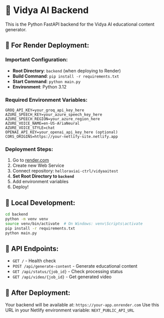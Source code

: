 # 🚀 Vidya AI Backend

This is the Python FastAPI backend for the Vidya AI educational content generator.

## 🎯 **For Render Deployment:**

### **Important Configuration:**
- **Root Directory**: `backend` (when deploying to Render)
- **Build Command**: `pip install -r requirements.txt`
- **Start Command**: `python main.py`
- **Environment**: Python 3.12

### **Required Environment Variables:**
```
GROQ_API_KEY=your_groq_api_key_here
AZURE_SPEECH_KEY=your_azure_speech_key_here
AZURE_SPEECH_REGION=your_azure_region_here
AZURE_VOICE_NAME=en-US-AriaNeural
AZURE_VOICE_STYLE=chat
OPENAI_API_KEY=your_openai_api_key_here (optional)
CORS_ORIGINS=https://your-netlify-site.netlify.app
```

### **Deployment Steps:**
1. Go to [render.com](https://render.com)
2. Create new Web Service
3. Connect repository: `helloraviai-ctrl/vidyaaitest`
4. **Set Root Directory to `backend`**
5. Add environment variables
6. Deploy!

## 🔧 **Local Development:**
```bash
cd backend
python -m venv venv
source venv/bin/activate  # On Windows: venv\Scripts\activate
pip install -r requirements.txt
python main.py
```

## 📱 **API Endpoints:**
- `GET /` - Health check
- `POST /api/generate-content` - Generate educational content
- `GET /api/status/{job_id}` - Check processing status
- `GET /api/video/{job_id}` - Get generated video

## 🎉 **After Deployment:**
Your backend will be available at: `https://your-app.onrender.com`
Use this URL in your Netlify environment variable: `NEXT_PUBLIC_API_URL`
